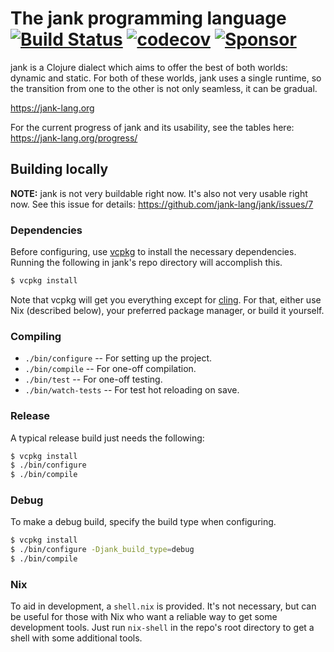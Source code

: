 # The jank programming language [![Build Status](https://app.travis-ci.com/jank-lang/jank.svg?branch=main)](https://travis-ci.com/github/jank-lang/jank) [![codecov](https://codecov.io/gh/jank-lang/jank/branch/main/graph/badge.svg)](https://codecov.io/gh/jank-lang/jank) [![Sponsor](https://img.shields.io/static/v1?label=Sponsor&message=%E2%9D%A4&logo=GitHub&link=https://github.com/sponsors/jeaye&color=red)](https://github.com/sponsors/jeaye)

jank is a Clojure dialect which aims to offer the best of both worlds: dynamic
and static. For both of these worlds, jank uses a single runtime, so the
transition from one to the other is not only seamless, it can be gradual.

https://jank-lang.org

For the current progress of jank and its usability, see the tables here: https://jank-lang.org/progress/

## Building locally
**NOTE:** jank is not very buildable right now. It's also not very usable right
now. See this issue for details: https://github.com/jank-lang/jank/issues/7

### Dependencies
Before configuring, use [vcpkg](https://vcpkg.io/) to install the necessary
dependencies. Running the following in jank's repo directory will accomplish
this.

```bash
$ vcpkg install
```

Note that vcpkg will get you everything except for
[cling](https://github.com/root-project/cling). For that, either use Nix
(described below), your preferred package manager, or build it yourself.

### Compiling
* `./bin/configure` -- For setting up the project.
* `./bin/compile` -- For one-off compilation.
* `./bin/test` -- For one-off testing.
* `./bin/watch-tests` -- For test hot reloading on save.

### Release
A typical release build just needs the following:

```bash
$ vcpkg install
$ ./bin/configure
$ ./bin/compile
```

### Debug
To make a debug build, specify the build type when configuring.

```bash
$ vcpkg install
$ ./bin/configure -Djank_build_type=debug
$ ./bin/compile
```

### Nix
To aid in development, a `shell.nix` is provided. It's not necessary, but can be
useful for those with Nix who want a reliable way to get some development tools.
Just run `nix-shell` in the repo's root directory to get a shell with some
additional tools.
